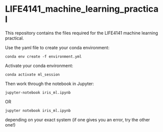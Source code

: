 # LIFE4141_machine_learning_practical

This repository contains the files required for the LIFE4141 machine learning practical.

Use the yaml file to create your conda environment:

```conda env create -f environment.yml```

Activate your conda environment:

```conda activate ml_session```

Then work through the notebook in Jupyter:

```jupyter-notebook iris_ml.ipynb```

OR

```jupyter notebook iris_ml.ipynb```

depending on your exact system (if one gives you an error, try the other one!)

